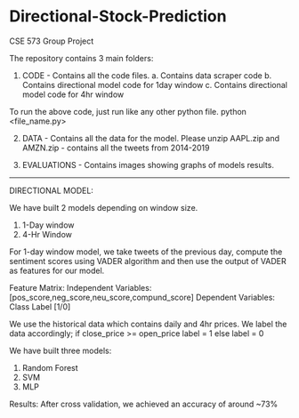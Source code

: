 # Directional-Stock-Prediction
CSE 573 Group Project

The repository contains 3 main folders:

1. CODE - Contains all the code files.
  a. Contains data scraper code 
  b. Contains directional model code for 1day window
  c. Contains directional model code for 4hr window

  To run the above code, just run like any other python file. 
    python <file_name.py>

2. DATA - Contains all the data for the model.
  Please unzip AAPL.zip and AMZN.zip - contains all the tweets from 2014-2019

3. EVALUATIONS - Contains images showing graphs of models results.

------------------------------------------------------------------------------------------------------------------------------
DIRECTIONAL MODEL:

We have built 2 models depending on window size.
1.  1-Day window
2.  4-Hr Window

For 1-day window model, we take tweets of the previous day, compute the sentiment scores using VADER algorithm and then use the output of VADER as features for our model.

Feature Matrix:
Independent Variables: [pos_score,neg_score,neu_score,compund_score]
Dependent Variables: Class Label [1/0]

We use the historical data which contains daily and 4hr prices. We label the data accordingly; 
if close_price >= open_price
  label = 1
else 
  label = 0

We have built three models:
1.  Random Forest
2.  SVM
3.  MLP

Results: 
  After cross validation, we achieved an accuracy of around ~73%
